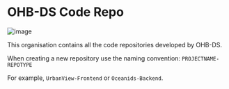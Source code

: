 # OHB-DS Code Repo

![image](https://github.com/user-attachments/assets/e1c33a53-7e86-4df6-8ecd-63918a57d132)

This organisation contains all the code repositories developed by OHB-DS.

When creating a new repository use the naming convention: `PROJECTNAME-REPOTYPE`

For example, `UrbanView-Frontend` or `Oceanids-Backend`.
